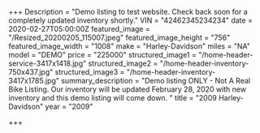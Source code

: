 +++
Description = "Demo listing to test website.  Check back soon for a completely updated inventory shortly."
VIN = "42462345234234"
date = 2020-02-27T05:00:00Z
featured_image = "/Resized_20200205_115007.jpeg"
featured_image_height = "756"
featured_image_width = "1008"
make = "Harley-Davidson"
miles = "NA"
model = "DEMO"
price = "225000"
structured_image1 = "/home-header-service-3417x1418.jpg"
structured_image2 = "/home-header-inventory-750x437.jpg"
structured_image3 = "/home-header-inventory-3417x1785.jpg"
summary_description = "Demo listing ONLY - Not A Real Bike Listing.  Our inventory will be updated February 28, 2020 with new inventory and this demo listing will come down.  "
title = "2009 Harley-Davidson"
year = "2009"

+++
